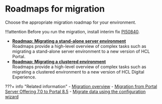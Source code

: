# Roadmaps for migration

Choose the appropriate migration roadmap for your environment.

!!!attention
    Before you run the migration, install interim fix [PI50840](https://support.hcltechsw.com/csm?id=kb_article&sys_id=64507a5a1b85409083cb86e9cd4bcb97).

-   **[Roadmap: Migrating a stand-alone server environment](rm_mig_standalone.md)**  
Roadmaps provide a high-level overview of complex tasks such as migrating a stand-alone server environment to a new version of HCL Portal.
-   **[Roadmap: Migrating a clustered environment](rm_mig_cluster.md)**  
Roadmaps provide a high-level overview of complex tasks such as migrating a clustered environment to a new version of HCL Digital Experience.


???+ info "Related information" 
    -   [Migration overview](../../../../../deployment/manage/migrate/mig_over.md)
    -   [Migration from Portal Server Offering 7.0 to Portal 8.5](../../../../../deployment/manage/migrate/planning_migration/migration_consideration/mig_consider_7serveronly.md)
    -   [Migrate data using the configuration wizard](../../../../../deployment/manage/migrate/migrate_using_cfgwizard/index.md)

